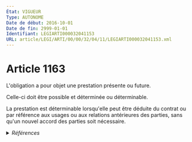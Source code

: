 ```yaml
---
État: VIGUEUR
Type: AUTONOME
Date de début: 2016-10-01
Date de fin: 2999-01-01
Identifiant: LEGIARTI000032041153
URL: article/LEGI/ARTI/00/00/32/04/11/LEGIARTI000032041153.xml
---
```


<h1>Article 1163</h1>

L'obligation a pour objet une prestation présente ou future.<br />

Celle-ci doit être possible et déterminée ou déterminable.<br />

La prestation est déterminable lorsqu'elle peut être déduite du contrat ou par
référence aux usages ou aux relations antérieures des parties, sans qu'un nouvel
accord des parties soit nécessaire.


<details>
  <summary><em>Références</em></summary>

  <h2>Articles faisant référence à l'article</h2>
  
  <ul>
    <li>
      <a href="https://legal.tricoteuses.fr//redirection/LEGIARTI000032006591?vers=git&vers=legifrance">Ordonnance n° 2016-131 du 10 février 2016 portant réforme du droit des contrats, du régime général et de la preuve des obligations - article 2 ENTIEREMENT_MODIF</a> MODIFIE source
    </li>
  </ul>
  
  <h2>Références faites par l'article</h2>
  
  <ul>
    <li>
      2016-02-10 MODIFIE cible <a href="https://legal.tricoteuses.fr//redirection/LEGIARTI000032006591?vers=git&vers=legifrance">Ordonnance n° 2016-131 du 10 février 2016 portant réforme du droit des contrats, du régime général et de la preuve des obligations - article 2 ENTIEREMENT_MODIF</a>
    </li>
    <li>
      2999-01-01 CONCORDANCE source <a href="https://legal.tricoteuses.fr//redirection/LEGIARTI000006436230?vers=git&vers=legifrance">Code civil - article 1129 AUTONOME MODIFIE, en vigueur du 1804-03-21 au 2016-10-01</a>
    </li>
    <li>
      2999-01-01 CONCORDANCE source <a href="https://legal.tricoteuses.fr//redirection/LEGIARTI000006436242?vers=git&vers=legifrance">Code civil - article 1130 AUTONOME MODIFIE, en vigueur du 2007-01-01 au 2016-10-01</a>
    </li>
    <li>
      2999-01-01 CITATION cible <a href="https://legal.tricoteuses.fr//redirection/LEGIARTI000032238473?vers=git&vers=legifrance">Code de la consommation - article L132-1 AUTONOME ABROGE, en vigueur du 2010-07-03 au 2016-07-01</a>
    </li>
    <li>
      2999-01-01 CITATION cible <a href="https://legal.tricoteuses.fr//redirection/LEGIARTI000032227002?vers=git&vers=legifrance">Code de la consommation - article L212-1 AUTONOME MODIFIE, en vigueur du 2016-07-01 au 2016-10-10</a>
    </li>
    <li>
      CODIFICATION source Loi 1804-02-07
    </li>
  </ul>
</details>
